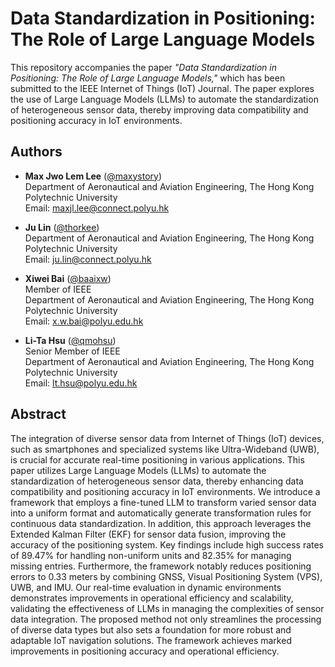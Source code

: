 # Data Standardization in Positioning: The Role of Large Language Models

This repository accompanies the paper *"Data Standardization in Positioning: The Role of Large Language Models,"* which has been submitted to the IEEE Internet of Things (IoT) Journal. The paper explores the use of Large Language Models (LLMs) to automate the standardization of heterogeneous sensor data, thereby improving data compatibility and positioning accuracy in IoT environments.

## Authors

- **Max Jwo Lem Lee** ([@maxystory](https://github.com/maxystory))  
  Department of Aeronautical and Aviation Engineering, The Hong Kong Polytechnic University  
  Email: [maxjl.lee@connect.polyu.hk](mailto:maxjl.lee@connect.polyu.hk)

- **Ju Lin** ([@thorkee](https://github.com/thorkee))  
  Department of Aeronautical and Aviation Engineering, The Hong Kong Polytechnic University  
  Email: [ju.lin@connect.polyu.hk](mailto:ju.lin@connect.polyu.hk)

- **Xiwei Bai** ([@baaixw](https://github.com/baaixw))  
  Member of IEEE  
  Department of Aeronautical and Aviation Engineering, The Hong Kong Polytechnic University  
  Email: [x.w.bai@polyu.edu.hk](mailto:x.w.bai@polyu.edu.hk)

- **Li-Ta Hsu** ([@qmohsu](https://github.com/qmohsu))  
  Senior Member of IEEE  
  Department of Aeronautical and Aviation Engineering, The Hong Kong Polytechnic University  
  Email: [lt.hsu@polyu.edu.hk](mailto:lt.hsu@polyu.edu.hk)

## Abstract

The integration of diverse sensor data from Internet of Things (IoT) devices, such as smartphones and specialized systems like Ultra-Wideband (UWB), is crucial for accurate real-time positioning in various applications. This paper utilizes Large Language Models (LLMs) to automate the standardization of heterogeneous sensor data, thereby enhancing data compatibility and positioning accuracy in IoT environments. We introduce a framework that employs a fine-tuned LLM to transform varied sensor data into a uniform format and automatically generate transformation rules for continuous data standardization. In addition, this approach leverages the Extended Kalman Filter (EKF) for sensor data fusion, improving the accuracy of the positioning system. Key findings include high success rates of 89.47% for handling non-uniform units and 82.35% for managing missing entries. Furthermore, the framework notably reduces positioning errors to 0.33 meters by combining GNSS, Visual Positioning System (VPS), UWB, and IMU. Our real-time evaluation in dynamic environments demonstrates improvements in operational efficiency and scalability, validating the effectiveness of LLMs in managing the complexities of sensor data integration. The proposed method not only streamlines the processing of diverse data types but also sets a foundation for more robust and adaptable IoT navigation solutions. The framework achieves marked improvements in positioning accuracy and operational efficiency.
